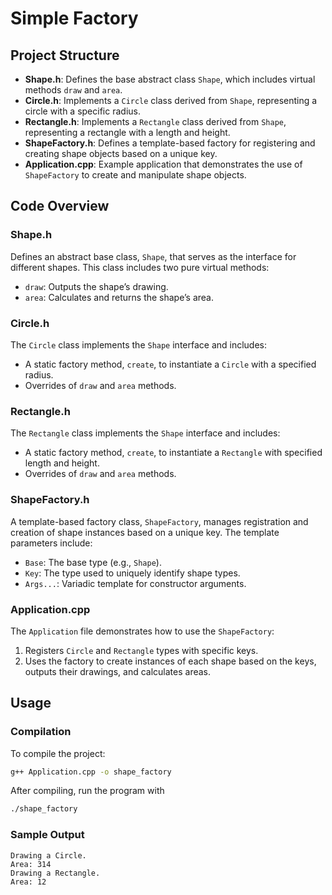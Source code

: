 # Simple Factory

## Project Structure

- **Shape.h**: Defines the base abstract class `Shape`, which includes virtual methods `draw` and `area`.
- **Circle.h**: Implements a `Circle` class derived from `Shape`, representing a circle with a specific radius.
- **Rectangle.h**: Implements a `Rectangle` class derived from `Shape`, representing a rectangle with a length and height.
- **ShapeFactory.h**: Defines a template-based factory for registering and creating shape objects based on a unique key.
- **Application.cpp**: Example application that demonstrates the use of `ShapeFactory` to create and manipulate shape objects.

## Code Overview

### Shape.h

Defines an abstract base class, `Shape`, that serves as the interface for different shapes. This class includes two pure virtual methods:

- `draw`: Outputs the shape’s drawing.
- `area`: Calculates and returns the shape’s area.

### Circle.h

The `Circle` class implements the `Shape` interface and includes:

- A static factory method, `create`, to instantiate a `Circle` with a specified radius.
- Overrides of `draw` and `area` methods.

### Rectangle.h

The `Rectangle` class implements the `Shape` interface and includes:

- A static factory method, `create`, to instantiate a `Rectangle` with specified length and height.
- Overrides of `draw` and `area` methods.

### ShapeFactory.h

A template-based factory class, `ShapeFactory`, manages registration and creation of shape instances based on a unique key. The template parameters include:

- `Base`: The base type (e.g., `Shape`).
- `Key`: The type used to uniquely identify shape types.
- `Args...`: Variadic template for constructor arguments.

### Application.cpp

The `Application` file demonstrates how to use the `ShapeFactory`:

1. Registers `Circle` and `Rectangle` types with specific keys.
2. Uses the factory to create instances of each shape based on the keys, outputs their drawings, and calculates areas.

## Usage

### Compilation

To compile the project:

```bash
g++ Application.cpp -o shape_factory
```

After compiling, run the program with
```bash
./shape_factory
```

### Sample Output

```
Drawing a Circle.
Area: 314
Drawing a Rectangle.
Area: 12
```
